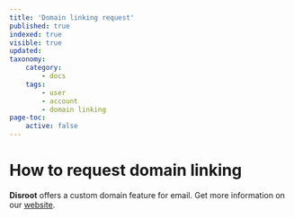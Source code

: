 ```yaml
---
title: 'Domain linking request'
published: true
indexed: true
visible: true
updated:
taxonomy:
    category:
        - docs
    tags:
        - user
        - account
        - domain linking
page-toc:
    active: false
---
```


# How to request domain linking

**Disroot** offers a custom domain feature for email. Get more information on our [website](https://disroot.org/en/perks).